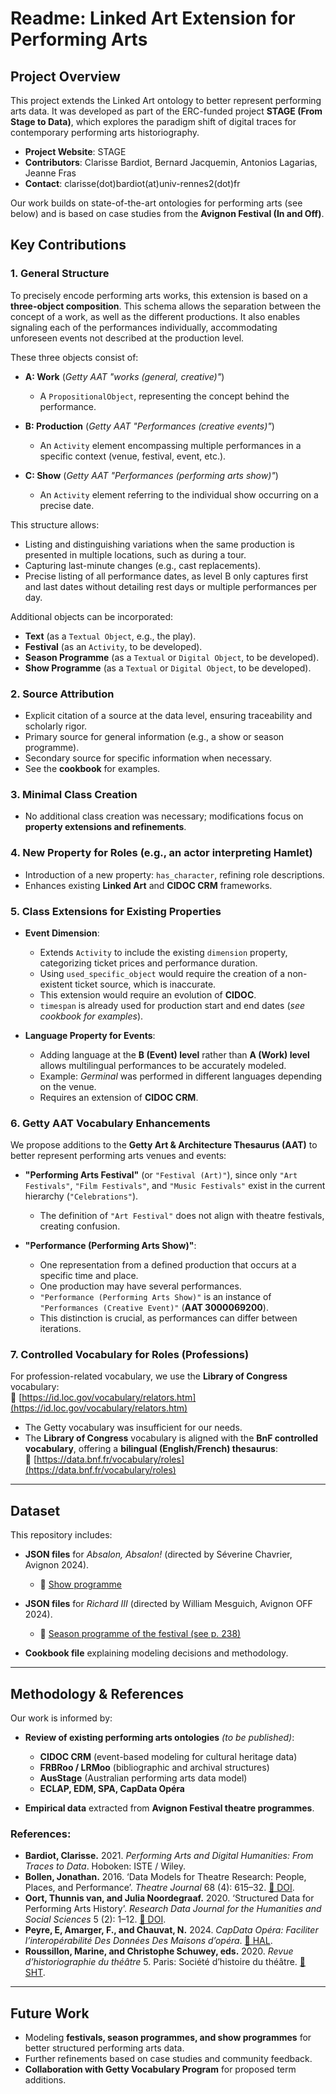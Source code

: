 # Readme: Linked Art Extension for Performing Arts

## Project Overview

This project extends the Linked Art ontology to better represent performing arts data. It was developed as part of the ERC-funded project **STAGE (From Stage to Data)**, which explores the paradigm shift of digital traces for contemporary performing arts historiography.  

- **Project Website**: STAGE  
- **Contributors**: Clarisse Bardiot, Bernard Jacquemin, Antonios Lagarias, Jeanne Fras  
- **Contact**: clarisse(dot)bardiot(at)univ-rennes2(dot)fr  

Our work builds on state-of-the-art ontologies for performing arts (see below) and is based on case studies from the **Avignon Festival (In and Off)**.  

## Key Contributions

### 1. General Structure

To precisely encode performing arts works, this extension is based on a **three-object composition**. This schema allows the separation between the concept of a work, as well as the different productions. It also enables signaling each of the performances individually, accommodating unforeseen events not described at the production level.

These three objects consist of:

- **A: Work** (*Getty AAT "works (general, creative)"*)  
  - A `PropositionalObject`, representing the concept behind the performance.  

- **B: Production** (*Getty AAT "Performances (creative events)"*)  
  - An `Activity` element encompassing multiple performances in a specific context (venue, festival, event, etc.).  

- **C: Show** (*Getty AAT "Performances (performing arts show)"*)  
  - An `Activity` element referring to the individual show occurring on a precise date.  

This structure allows:
- Listing and distinguishing variations when the same production is presented in multiple locations, such as during a tour.
- Capturing last-minute changes (e.g., cast replacements).
- Precise listing of all performance dates, as level B only captures first and last dates without detailing rest days or multiple performances per day.

Additional objects can be incorporated:
- **Text** (as a `Textual Object`, e.g., the play).
- **Festival** (as an `Activity`, to be developed).
- **Season Programme** (as a `Textual` or `Digital Object`, to be developed).
- **Show Programme** (as a `Textual` or `Digital Object`, to be developed).

### 2. Source Attribution

- Explicit citation of a source at the data level, ensuring traceability and scholarly rigor.
- Primary source for general information (e.g., a show or season programme).
- Secondary source for specific information when necessary.  
- See the **cookbook** for examples.

### 3. Minimal Class Creation

- No additional class creation was necessary; modifications focus on **property extensions and refinements**.

### 4. New Property for Roles (e.g., an actor interpreting Hamlet)

- Introduction of a new property: `has_character`, refining role descriptions.
- Enhances existing **Linked Art** and **CIDOC CRM** frameworks.

### 5. Class Extensions for Existing Properties

- **Event Dimension**:  
  - Extends `Activity` to include the existing `dimension` property, categorizing ticket prices and performance duration.
  - Using `used_specific_object` would require the creation of a non-existent ticket source, which is inaccurate.
  - This extension would require an evolution of **CIDOC**.  
  - `timespan` is already used for production start and end dates (*see cookbook for examples*).

- **Language Property for Events**:  
  - Adding language at the **B (Event) level** rather than **A (Work) level** allows multilingual performances to be accurately modeled.
  - Example: *Germinal* was performed in different languages depending on the venue.
  - Requires an extension of **CIDOC CRM**.

### 6. Getty AAT Vocabulary Enhancements

We propose additions to the **Getty Art & Architecture Thesaurus (AAT)** to better represent performing arts venues and events:

- **"Performing Arts Festival"** (or `"Festival (Art)"`), since only `"Art Festivals"`, `"Film Festivals"`, and `"Music Festivals"` exist in the current hierarchy (`"Celebrations"`).  
  - The definition of `"Art Festival"` does not align with theatre festivals, creating confusion.  

- **"Performance (Performing Arts Show)"**:  
  - One representation from a defined production that occurs at a specific time and place.  
  - One production may have several performances.  
  - `"Performance (Performing Arts Show)"` is an instance of `"Performances (Creative Event)"` (**AAT 3000069200**).  
  - This distinction is crucial, as performances can differ between iterations.  

### 7. Controlled Vocabulary for Roles (Professions)

For profession-related vocabulary, we use the **Library of Congress** vocabulary:  
🔗 [https://id.loc.gov/vocabulary/relators.htm](https://id.loc.gov/vocabulary/relators.htm)  

- The Getty vocabulary was insufficient for our needs.
- The **Library of Congress** vocabulary is aligned with the **BnF controlled vocabulary**, offering a **bilingual (English/French) thesaurus**:  
  🔗 [https://data.bnf.fr/vocabulary/roles](https://data.bnf.fr/vocabulary/roles)

---

## Dataset

This repository includes:

- **JSON files** for *Absalon, Absalon!* (directed by Séverine Chavrier, Avignon 2024).  
  - 🔗 [Show programme](https://festival-avignon.com/storage/document/53/349953_667c39485f230.pdf)  

- **JSON files** for *Richard III* (directed by William Mesguich, Avignon OFF 2024).  
  - 🔗 [Season programme of the festival (see p. 238)](https://www.calameo.com/festivaloffavignon/read/007594426b67887e9569e?trackersource=library)

- **Cookbook file** explaining modeling decisions and methodology.

---

## Methodology & References

Our work is informed by:

- **Review of existing performing arts ontologies** *(to be published)*:
  - **CIDOC CRM** (event-based modeling for cultural heritage data)
  - **FRBRoo / LRMoo** (bibliographic and archival structures)
  - **AusStage** (Australian performing arts data model)
  - **ECLAP, EDM, SPA, CapData Opéra**

- **Empirical data** extracted from **Avignon Festival theatre programmes**.

### References:

- **Bardiot, Clarisse.** 2021. *Performing Arts and Digital Humanities: From Traces to Data*. Hoboken: ISTE / Wiley.  
- **Bollen, Jonathan.** 2016. ‘Data Models for Theatre Research: People, Places, and Performance’. *Theatre Journal* 68 (4): 615–32. [🔗 DOI](https://doi.org/10.1353/tj.2016.0109).  
- **Oort, Thunnis van, and Julia Noordegraaf.** 2020. ‘Structured Data for Performing Arts History’. *Research Data Journal for the Humanities and Social Sciences* 5 (2): 1–12. [🔗 DOI](https://doi.org/10.1163/24523666-bja10008).  
- **Peyre, E, Amarger, F., and Chauvat, N.** 2024. *CapData Opéra: Faciliter l’interopérabilité Des Données Des Maisons d’opéra*. [🔗 HAL](https://hal.science/hal-04639095).  
- **Roussillon, Marine, and Christophe Schuwey, eds.** 2020. *Revue d’historiographie du théâtre* 5. Paris: Société d’histoire du théâtre. [🔗 SHT](https://sht.asso.fr/revue/ecrire-lhistoire-des-spectacles-avec-des-bases-de-donnees/).

---

## Future Work

- Modeling **festivals, season programmes, and show programmes** for better structured performing arts data.
- Further refinements based on case studies and community feedback.
- **Collaboration with Getty Vocabulary Program** for proposed term additions.

